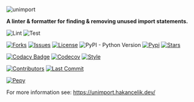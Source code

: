 ![unimport](https://raw.githubusercontent.com/hakancelik96/unimport/master/images/logo/Unimport.png)

**A linter & formatter for finding & removing unused import statements.**

![Lint](https://github.com/hakancelik96/unimport/workflows/Lint/badge.svg)
![Test](https://github.com/hakancelik96/unimport/workflows/Test/badge.svg)

[![Forks](https://img.shields.io/github/forks/hakancelik96/unimport)](https://github.com/hakancelik96/unimport/fork)
[![Issues](https://img.shields.io/github/issues/hakancelik96/unimport)](https://github.com/hakancelik96/unimport/issues)
[![License](https://img.shields.io/github/license/hakancelik96/unimport.svg)](https://github.com/hakancelik96/unimport/blob/master/LICENSE)
![PyPI - Python Version](https://img.shields.io/pypi/pyversions/unimport)
[![Pypi](https://img.shields.io/pypi/v/unimport)](https://pypi.org/project/unimport/)
[![Stars](https://img.shields.io/github/stars/hakancelik96/unimport)](https://github.com/hakancelik96/unimport/stargazers)

[![Codacy Badge](https://api.codacy.com/project/badge/Grade/3fbd4686e97b4e19906ca2fa933e4cfc)](https://app.codacy.com/manual/hakancelik96/unimport?utm_source=github.com&utm_medium=referral&utm_content=hakancelik96/unimport&utm_campaign=Badge_Grade_Settings)
[![Codecov](https://codecov.io/gh/hakancelik96/unimport/branch/master/graph/badge.svg)](https://codecov.io/gh/hakancelik96/unimport)
[![Style](https://img.shields.io/badge/style-black-black)](https://github.com/psf/black)

[![Contributors](https://img.shields.io/github/contributors/hakancelik96/unimport)](https://github.com/hakancelik96/unimport/graphs/contributors)
[![Last Commit](https://img.shields.io/github/last-commit/hakancelik96/unimport.svg)](https://github.com/hakancelik96/unimport/commits/master)

[![Pepy](https://pepy.tech/badge/unimport)](https://pepy.tech/badge/unimport)

For more information see: https://unimport.hakancelik.dev/
